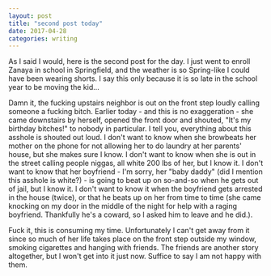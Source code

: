 ```yaml
---
layout: post
title: "second post today"
date: 2017-04-28
categories: writing
---
```


As I said I would, here is the second post for the day. I just went to enroll Zanaya in school in Springfield, and the weather is so Spring-like I could have been wearing shorts. I say this only because it is so late in the school year to be moving the kid...

Damn it, the fucking upstairs neighbor is out on the front step loudly calling someone a fucking bitch. Earlier today - and this is no exaggeration - she came downstairs by herself, opened the front door and shouted, "It's my birthday bitches!" to nobody in particular. I tell you, everything about this asshole is shouted out loud. I don't want to know when she browbeats her mother on the phone for not allowing her to do laundry at her parents' house, but she makes sure I know. I don't want to know when she is out in the street calling people niggas, all white 200 lbs of her, but I know it. I don't want to know that her boyfriend - I'm sorry, her "baby daddy" (did I mention this asshole is white?) - is going to beat up on so-and-so when he gets out of jail, but I know it. I don't want to know it when the boyfriend gets arrested in the house (twice), or that he beats up on her from time to time (she came knocking on my door in the middle of the night for help with a raging boyfriend. Thankfully he's a coward, so I asked him to leave and he did.).

Fuck it, this is consuming my time. Unfortunately I can't get away from it since so much of her life takes place on the front step outside my window, smoking cigarettes and hanging with friends. The friends are another story altogether, but I won't get into it just now. Suffice to say I am not happy with them.